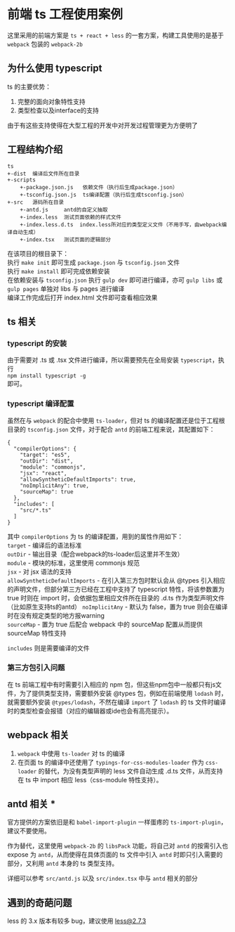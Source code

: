# 前端 ts 工程使用案例
这里采用的前端方案是 `ts + react + less` 的一套方案，构建工具使用的是基于 `webpack` 包装的 `webpack-2b`

## 为什么使用 typescript
ts 的主要优势：  
1. 完整的面向对象特性支持  
1. 类型检查以及interface的支持  

由于有这些支持使得在大型工程的开发中对开发过程管理更为方便明了

## 工程结构介绍
```
ts
+-dist  编译后文件所在目录
+-scripts
    +-package.json.js   依赖文件（执行后生成package.json）
    +-tsconfig.json.js  ts编译配置（执行后生成tsconfig.json）
+-src   源码所在目录
    +-antd.js     antd的自定义抽取
    +-index.less  测试页面依赖的样式文件
    +-index.less.d.ts  index.less所对应的类型定义文件（不用手写，由webpack编译自动生成）
    +-index.tsx   测试页面的逻辑部分
```

在该项目的根目录下：  
执行 `make init` 即可生成 `package.json` 与 `tsconfig.json` 文件  
执行 `make install` 即可完成依赖安装  
在依赖安装与 `tsconfig.json` 执行 `gulp dev` 即可进行编译，亦可 `gulp libs` 或 `gulp pages` 单独对 libs 与 pages 进行编译  
编译工作完成后打开 index.html 文件即可查看相应效果  

## ts 相关
### typescript 的安装
由于需要对 .ts 或 .tsx 文件进行编译，所以需要预先在全局安装 `typescript`，执行  
`npm install typescript -g`  
即可。

### typescript 编译配置
虽然在与 `webpack` 的配合中使用 `ts-loader`，但对 ts 的编译配置还是位于工程根目录的 `tsconfig.json` 文件，对于配合 `antd` 的前端工程来说，其配置如下：
```
{
  "compilerOptions": {
    "target": "es5",
    "outDir": "dist",
    "module": "commonjs",
    "jsx": "react",
    "allowSyntheticDefaultImports": true,
    "noImplicitAny": true,
    "sourceMap": true
  },
  "includes": [
    "src/*.ts"
  ]
}
```
其中 `compilerOptions` 为 ts 的编译配置，用到的属性作用如下：  
`target` - 编译后的语法标准  
`outDir` - 输出目录（配合webpack的ts-loader后这里并不生效）  
`module` - 模块的标准，这里使用 commonjs 规范  
`jsx` - 对 jsx 语法的支持  
`allowSyntheticDefaultImports` - 在引入第三方包时默认会从 @types 引入相应的声明文件，但部分第三方已经在工程中支持了 typescript 特性，将该参数置为 true 时则在 import 时，会依据包里相应文件所在目录的 .d.ts 作为类型声明文件（比如原生支持ts的antd）
`noImplicitAny` - 默认为 false，置为 true 则会在编译时在没有规定类型的地方报warning  
`sourceMap` - 置为 true 后配合 webpack 中的 sourceMap 配置从而提供 sourceMap 特性支持

`includes` 则是需要编译的文件

### 第三方包引入问题
在 ts 前端工程中有时需要引入相应的 npm 包，但这些npm包中一般都只有js文件，为了提供类型支持，需要额外安装 @types 包，例如在前端使用 `lodash` 时，就需要额外安装 `@types/lodash`，不然在编译 `import` 了 `lodash` 的 ts 文件时编译时的类型检查会报错（对应的编辑器或ide也会有高亮提示）。

## webpack 相关
1. `webpack` 中使用 `ts-loader` 对 ts 的编译  
1. 在页面 ts 的编译中还使用了 `typings-for-css-modules-loader` 作为 `css-loader` 的替代，为没有类型声明的 less 文件自动生成 .d.ts 文件，从而支持在 ts 中 import 相应 less（css-module 特性支持）。  

## antd 相关 *
官方提供的方案依旧是和 `babel-import-plugin` 一样蛋疼的 `ts-import-plugin`，建议不要使用。

作为替代，这里使用 `webpack-2b` 的 `libsPack` 功能，将自己对 `antd` 的按需引入也 expose 为 `antd`，从而使得在具体页面的 ts 文件中引入 `antd` 时即只引入需要的部分，又利用 `antd` 本身的 ts 类型支持。

详细可以参考 `src/antd.js` 以及 `src/index.tsx` 中与 `antd` 相关的部分

## 遇到的奇葩问题
less 的 3.x 版本有较多 bug，建议使用 less@2.7.3  